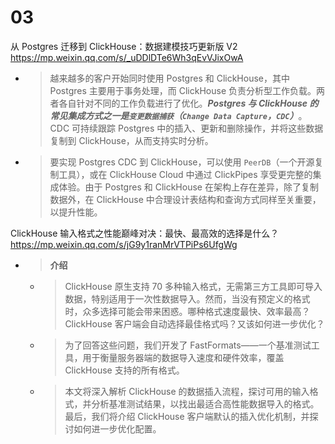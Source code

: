 
# 03

从 Postgres 迁移到 ClickHouse：数据建模技巧更新版 V2 https://mp.weixin.qq.com/s/_uDDlDTe6Wh3qEvVJixOwA
- > 越来越多的客户开始同时使用 Postgres 和 ClickHouse，其中 Postgres 主要用于事务处理，而 ClickHouse 负责分析型工作负载。两者各自针对不同的工作负载进行了优化。***Postgres 与 ClickHouse 的常见集成方式之一是`变更数据捕获`（`Change Data Capture`，`CDC`）***。CDC 可持续跟踪 Postgres 中的插入、更新和删除操作，并将这些数据复制到 ClickHouse，从而支持实时分析。
- > 要实现 Postgres CDC 到 ClickHouse，可以使用 `PeerDB`（一个开源复制工具），或在 ClickHouse Cloud 中通过 ClickPipes 享受更完整的集成体验。由于 Postgres 和 ClickHouse 在架构上存在差异，除了复制数据外，在 ClickHouse 中合理设计表结构和查询方式同样至关重要，以提升性能。

ClickHouse 输入格式之性能巅峰对决：最快、最高效的选择是什么？ https://mp.weixin.qq.com/s/jG9y1ranMrVTPiPs6UfgWg
- > **介绍**
  * > ClickHouse 原生支持 70 多种输入格式，无需第三方工具即可导入数据，特别适用于一次性数据导入。然而，当没有预定义的格式时，众多选择可能会带来困惑。哪种格式速度最快、效率最高？ClickHouse 客户端会自动选择最佳格式吗？又该如何进一步优化？
  * > 为了回答这些问题，我们开发了 FastFormats——一个基准测试工具，用于衡量服务器端的数据导入速度和硬件效率，覆盖 ClickHouse 支持的所有格式。
  * > 本文将深入解析 ClickHouse 的数据插入流程，探讨可用的输入格式，并分析基准测试结果，以找出最适合高性能数据导入的格式。最后，我们将介绍 ClickHouse 客户端默认的插入优化机制，并探讨如何进一步优化配置。
